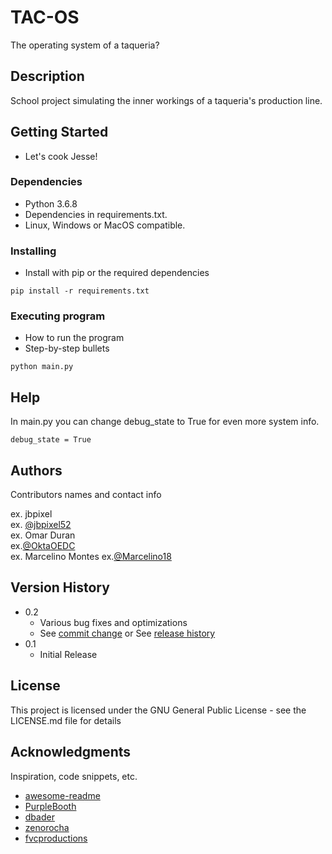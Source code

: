 # TAC-OS

The operating system of a taqueria?
## Description

School project simulating the inner workings of a taqueria's production line.
## Getting Started
* Let's cook Jesse!
### Dependencies
* Python 3.6.8
* Dependencies in requirements.txt.
* Linux, Windows or MacOS compatible.
### Installing
* Install with pip or the required dependencies
```
pip install -r requirements.txt
```
### Executing program

* How to run the program
* Step-by-step bullets
```
python main.py
```

## Help

In main.py you can change debug_state to True for even more system info.
```
debug_state = True
```

## Authors

Contributors names and contact info

ex. jbpixel  
ex. [@jbpixel52](https://github.com/jbpixel52)  
ex. Omar Duran  
ex.[@OktaOEDC](https://github.com/OktaOEDC)  
ex. Marcelino Montes
ex.[@Marcelino18](https://github.com/Marcelino18)  
## Version History

* 0.2
    * Various bug fixes and optimizations
    * See [commit change]() or See [release history]()
* 0.1
    * Initial Release

## License

This project is licensed under the GNU General Public License - see the LICENSE.md file for details

## Acknowledgments

Inspiration, code snippets, etc.
* [awesome-readme](https://github.com/matiassingers/awesome-readme)
* [PurpleBooth](https://gist.github.com/PurpleBooth/109311bb0361f32d87a2)
* [dbader](https://github.com/dbader/readme-template)
* [zenorocha](https://gist.github.com/zenorocha/4526327)
* [fvcproductions](https://gist.github.com/fvcproductions/1bfc2d4aecb01a834b46)